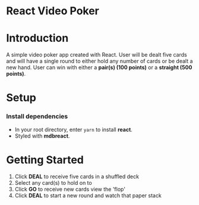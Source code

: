 # React Video Poker

# Introduction
A simple video poker app created with React. User will be dealt five cards and will have a single round to either hold any number of cards or be dealt a new hand. User can win with either a **pair(s) (100 points)** or a **straight (500 points)**.

# Setup
### Install dependencies
  * In your root directory, enter ```yarn``` to install **react**.
  * Styled with **mdbreact**.


# Getting Started
1. Click **DEAL** to receive five cards in a shuffled deck
2. Select any card(s) to hold on to
3. Click **GO** to receive new cards view the 'flop'
4. Click **DEAL** to start a new round and watch that paper stack

